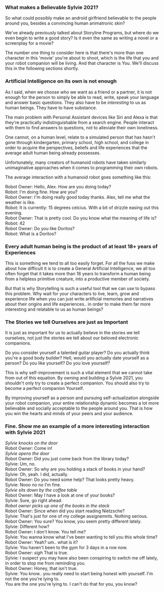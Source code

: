 ### What makes a Believable Sylvie 2021?

So what could possibly make an android girlfriend believable to the people around you, besides a convincing human animatronic skin?

We've already previously talked about Storyline Programs, but where do we even begin to write a good story? Is it even
the same as writing a novel or a screenplay for a movie?

The number one thing to consider here is that there's more than one character in this 'movie' you're about to shoot, which is the life 
that you and your robot companion will be living. And that character is You. We'll discuss this in the following sections shortly.

### Artificial Intelligence on its own is not enough

As I said, when we choose who we want as a friend or a partner, it is not enough for the person to simply be able to read, write, speak your language and answer basic questions. They also have to be *interesting* to us as human beings. They have to have substance.

The main problem with Personal Assistant devices like Siri and Alexa is that they're practically indistinguishable from a search engine.
People interact with them to find answers to questions, not to alleviate their own loneliness. 

One cannot, on a human level, relate to a simulated person that has hasn't gone through kindergarten, primary school, high school, and college 
in order to acquire the perspectives, beliefs and life experiences that the average adult human being already possesses.

Unfortunately, many creators of humanoid robots have taken similarly unimaginative approaches when it comes to programming
their own robots. 

The average interaction with a humanoid robot goes something like this:

Robot Owner: Hello, Alex. How are you doing today?</br>
Robot: I'm doing fine. How are you?</br>
Robot Owner: I'm doing really good today thanks. Alex, tell me what the weather is like.</br>
Robot: It is currently: 15 degrees celcius. With a bit of drizzle easing out this evening.</br>
Robot Owner: That is pretty cool. Do you know what the meaning of life is?</br>
Robot: 42</br>
Robot Owner: Do you like Doritos?</br>
Robot: What is a Doritos?</br>

### Every adult human being is the product of at least 18+ years of Experiences

This is something we tend to all too easily forget. For all the fuss we make about how difficult it is to create a General Artificial Intelligence, we all too often forget that it takes more than 18 years to transform a human being from a helpless primitive creature, into a productive member of society.

But that is why Storytelling is such a useful tool that we can use to bypass this problem. Why wait for your characters to live, learn, grow
and experience life when you can just write artificial memories and narratives about their origins and life experiences.. in order to
make them far more interesting and relatable to us as human beings?

### The Stories we tell Ourselves are just as Important

It is just as important for us to actually believe in the stories we tell ourselves, not just the stories we tell about our beloved
electronic companions. 

Do you consider yourself a talented guitar player? Do you actually think you're a good body builder? Hell, would you actually
date yourself as a person? Do you like yourself? Do you love yourself?

This is why self-improvement is such a vital element that we cannot take from out of this equation. By owning and building a Sylvie 2021,
you shouldn't only try to create a perfect companion. You should also try to become a perfect companion Yourself.

By improving yourself as a person and pursuing self-actualization alongside your robot companion, your entire relationship dynamic becomes a lot more believable and socially acceptable to the people around you. That is how you win the hearts and minds of your peers and your audience.

### Fine. Show me an example of a more interesting interaction with Sylvie 2021
 
*Sylvie knocks on the door*</br>
Robot Owner: Come in!</br>
*Sylvie opens the door*</br>
Robot Owner: Did you just come back from the library today?</br>
Sylvie: Um, no.</br>
Robot Owner: So why are you holding a stack of books in your hand?</br>
Sylvie: Oh, yeah. I did, actually.</br>
Robot Owner: Do you need some help? That looks pretty heavy.</br>
Sylvie: Nooo no no I'm fine. </br>
*Sylvie sits down by the coffee table*</br>
Robot Owner: May I have a look at one of your books?</br>
Sylvie: Sure, go right ahead.</br>
*Robot owner picks up one of the books in the stack*</br>
Robot Owner: Since when did you start reading Nietzsche?</br>
Sylvie: That's just for one of my college assignemnts. Nothing serious.</br>
Robot Owner: You sure? You know, you seem pretty different lately.</br>
Sylvie: Different how?</br>
Robot Owner: I don't know. You tell me?</br>
Sylvie: You wanna know what I've been wanting to tell you this whole time?</br>
Robot Owner: Yeah? um.. what is it?</br>
Sylvie: You haven't been to the gym for 3 days in a row now.</br>
Robot Owner: *sigh* That is true.</br>
Sylvie: I suspect you may have also been conspiring to switch me off lately, in order to stop me from reminding you.</br>
Robot Owner: Honey, that isn't true.</br>
Sylvie: You know.. you really need to start being honest with yourself. I'm not the one you're lying to.</br>
You are the one you're lying to. I can't do that for you, you know?</br>
